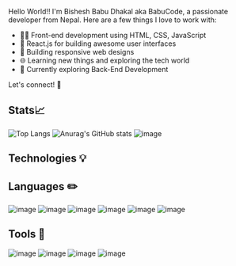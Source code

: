 Hello World!!
I'm Bishesh Babu Dhakal aka BabuCode, a passionate developer from Nepal. Here are a few things I love to work with:

- 👨‍💻 Front-end development using HTML, CSS, JavaScript
- 🚀 React.js for building awesome user interfaces
- 📱 Building responsive web designs
- 🌐 Learning new things and exploring the tech world
- 🌱 Currently exploring Back-End Development

Let's connect! 🌟


## Stats📈
![Top Langs](https://github-readme-stats.vercel.app/api/top-langs/?username=krizifer&size_weight=0.5&count_weight=0.5) ![Anurag's GitHub stats](https://github-readme-stats.vercel.app/api?username=krizifer&show_icons=true&theme=dark)  ![image](https://github-profile-summary-cards.vercel.app/api/cards/profile-details?username=krizifer) 

Technologies 💡
--------------------------------------------------------------------------------------------------------------------

## Languages ✏️

![image](https://img.shields.io/badge/HTML5-E34F26?style=for-the-badge&logo=html5&logoColor=white) ![image](https://img.shields.io/badge/CSS3-1572B6?style=for-the-badge&logo=css3&logoColor=white) ![image](https://img.shields.io/badge/JavaScript-323330?style=for-the-badge&logo=javascript&logoColor=F7DF1E)  ![image](https://img.shields.io/badge/React-20232A?style=for-the-badge&logo=react&logoColor=61DAFB) ![image]( https://img.shields.io/badge/Tailwind_CSS-38B2AC?style=for-the-badge&logo=tailwind-css&logoColor=white)  ![image](https://img.shields.io/badge/ts--node-3178C6?style=for-the-badge&logo=ts-node&logoColor=white )	

## Tools 🔧

![image](https://img.shields.io/badge/VSCode-0078D4?style=for-the-badge&logo=visual%20studio%20code&logoColor=white) ![image](https://img.shields.io/badge/Figma-F24E1E?style=for-the-badge&logo=figma&logoColor=white) ![image]( https://img.shields.io/badge/Canva-%2300C4CC.svg?&style=for-the-badge&logo=Canva&logoColor=white 
)  ![image](https://img.shields.io/badge/GitHub-100000?style=for-the-badge&logo=github&logoColor=white) 






